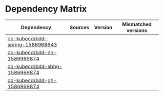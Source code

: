 # Dependency Matrix

Dependency | Sources | Version | Mismatched versions
---------- | ------- | ------- | -------------------
[cb-kubecd/bdd-spring-1586968643](https://github.com/cb-kubecd/bdd-spring-1586968643.git) |  | []() | 
[cb-kubecd/bdd-nh-1586969874](https://github.com/cb-kubecd/bdd-nh-1586969874.git) |  | []() | 
[cb-kubecd/bdd-sbhg-1586969874](https://github.com/cb-kubecd/bdd-sbhg-1586969874.git) |  | []() | 
[cb-kubecd/bdd-gh-1586969874](https://github.com/cb-kubecd/bdd-gh-1586969874.git) |  | []() | 
